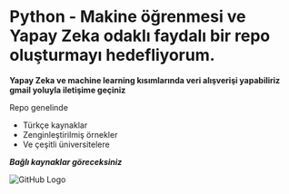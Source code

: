 # Python - Makine öğrenmesi ve Yapay Zeka odaklı faydalı bir repo oluşturmayı hedefliyorum.
**Yapay Zeka ve machine learning kısımlarında veri alışverişi yapabiliriz gmail yoluyla iletişime geçiniz**

Repo genelinde
- Türkçe kaynaklar
- Zenginleştirilmiş örnekler
- Ve çeşitli üniversitelere

***Bağlı kaynaklar göreceksiniz***


![GitHub Logo](![image](https://github.com/coderTigev1/Coder/assets/146273554/86061c21-d7b4-4643-8824-ce2738279f33))
